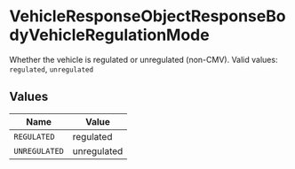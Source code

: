 # VehicleResponseObjectResponseBodyVehicleRegulationMode

Whether the vehicle is regulated or unregulated (non-CMV).  Valid values: `regulated`, `unregulated`


## Values

| Name          | Value         |
| ------------- | ------------- |
| `REGULATED`   | regulated     |
| `UNREGULATED` | unregulated   |